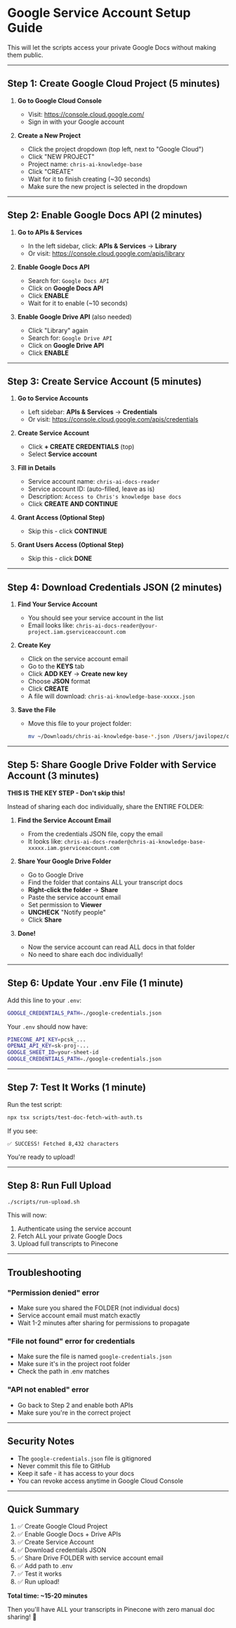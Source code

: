 # Google Service Account Setup Guide

This will let the scripts access your private Google Docs without making them public.

---

## Step 1: Create Google Cloud Project (5 minutes)

1. **Go to Google Cloud Console**
   - Visit: https://console.cloud.google.com/
   - Sign in with your Google account

2. **Create a New Project**
   - Click the project dropdown (top left, next to "Google Cloud")
   - Click "NEW PROJECT"
   - Project name: `chris-ai-knowledge-base`
   - Click "CREATE"
   - Wait for it to finish creating (~30 seconds)
   - Make sure the new project is selected in the dropdown

---

## Step 2: Enable Google Docs API (2 minutes)

1. **Go to APIs & Services**
   - In the left sidebar, click: **APIs & Services** → **Library**
   - Or visit: https://console.cloud.google.com/apis/library

2. **Enable Google Docs API**
   - Search for: `Google Docs API`
   - Click on **Google Docs API**
   - Click **ENABLE**
   - Wait for it to enable (~10 seconds)

3. **Enable Google Drive API** (also needed)
   - Click "Library" again
   - Search for: `Google Drive API`
   - Click on **Google Drive API**
   - Click **ENABLE**

---

## Step 3: Create Service Account (5 minutes)

1. **Go to Service Accounts**
   - Left sidebar: **APIs & Services** → **Credentials**
   - Or visit: https://console.cloud.google.com/apis/credentials

2. **Create Service Account**
   - Click **+ CREATE CREDENTIALS** (top)
   - Select **Service account**

3. **Fill in Details**
   - Service account name: `chris-ai-docs-reader`
   - Service account ID: (auto-filled, leave as is)
   - Description: `Access to Chris's knowledge base docs`
   - Click **CREATE AND CONTINUE**

4. **Grant Access (Optional Step)**
   - Skip this - click **CONTINUE**

5. **Grant Users Access (Optional Step)**
   - Skip this - click **DONE**

---

## Step 4: Download Credentials JSON (2 minutes)

1. **Find Your Service Account**
   - You should see your service account in the list
   - Email looks like: `chris-ai-docs-reader@your-project.iam.gserviceaccount.com`

2. **Create Key**
   - Click on the service account email
   - Go to the **KEYS** tab
   - Click **ADD KEY** → **Create new key**
   - Choose **JSON** format
   - Click **CREATE**
   - A file will download: `chris-ai-knowledge-base-xxxxx.json`

3. **Save the File**
   - Move this file to your project folder:
     ```bash
     mv ~/Downloads/chris-ai-knowledge-base-*.json /Users/javilopez/cursor-projects/chris-ai/google-credentials.json
     ```

---

## Step 5: Share Google Drive Folder with Service Account (3 minutes)

**THIS IS THE KEY STEP - Don't skip this!**

Instead of sharing each doc individually, share the ENTIRE FOLDER:

1. **Find the Service Account Email**
   - From the credentials JSON file, copy the email
   - It looks like: `chris-ai-docs-reader@chris-ai-knowledge-base-xxxxx.iam.gserviceaccount.com`

2. **Share Your Google Drive Folder**
   - Go to Google Drive
   - Find the folder that contains ALL your transcript docs
   - **Right-click the folder** → **Share**
   - Paste the service account email
   - Set permission to **Viewer**
   - **UNCHECK** "Notify people"
   - Click **Share**

3. **Done!**
   - Now the service account can read ALL docs in that folder
   - No need to share each doc individually!

---

## Step 6: Update Your .env File (1 minute)

Add this line to your `.env`:

```bash
GOOGLE_CREDENTIALS_PATH=./google-credentials.json
```

Your `.env` should now have:
```bash
PINECONE_API_KEY=pcsk_...
OPENAI_API_KEY=sk-proj-...
GOOGLE_SHEET_ID=your-sheet-id
GOOGLE_CREDENTIALS_PATH=./google-credentials.json
```

---

## Step 7: Test It Works (1 minute)

Run the test script:

```bash
npx tsx scripts/test-doc-fetch-with-auth.ts
```

If you see:
```
✅ SUCCESS! Fetched 8,432 characters
```

You're ready to upload!

---

## Step 8: Run Full Upload

```bash
./scripts/run-upload.sh
```

This will now:
1. Authenticate using the service account
2. Fetch ALL your private Google Docs
3. Upload full transcripts to Pinecone

---

## Troubleshooting

### "Permission denied" error
- Make sure you shared the FOLDER (not individual docs)
- Service account email must match exactly
- Wait 1-2 minutes after sharing for permissions to propagate

### "File not found" error for credentials
- Make sure the file is named `google-credentials.json`
- Make sure it's in the project root folder
- Check the path in .env matches

### "API not enabled" error
- Go back to Step 2 and enable both APIs
- Make sure you're in the correct project

---

## Security Notes

- The `google-credentials.json` file is gitignored
- Never commit this file to GitHub
- Keep it safe - it has access to your docs
- You can revoke access anytime in Google Cloud Console

---

## Quick Summary

1. ✅ Create Google Cloud Project
2. ✅ Enable Google Docs + Drive APIs
3. ✅ Create Service Account
4. ✅ Download credentials JSON
5. ✅ Share Drive FOLDER with service account email
6. ✅ Add path to .env
7. ✅ Test it works
8. ✅ Run upload!

**Total time: ~15-20 minutes**

Then you'll have ALL your transcripts in Pinecone with zero manual doc sharing! 🚀
